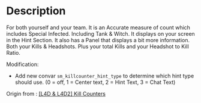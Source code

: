 # Description

For both yourself and your team. It is an Accurate measure of count which includes Special Infected. Including Tank & Witch. It displays on your screen in the Hint Section. It also has a Panel that displays a bit more information. Both your Kills & Headshots. Plus your total Kills and your Headshot to Kill Ratio.

Modification:

- Add new convar `sm_killcounter_hint_type` to determine which hint type should use. (0 = off, 1 = Center text, 2 = Hint Text, 3 = Chat Text)

Origin from : [[L4D &amp; L4D2] Kill Counters](https://forums.alliedmods.net/showpost.php?p=1318591)
